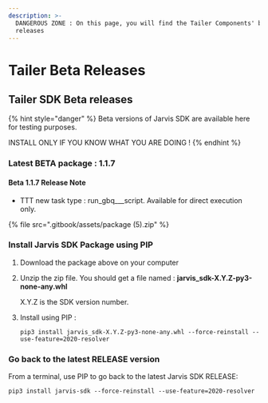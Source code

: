 ```yaml
---
description: >-
  DANGEROUS ZONE : On this page, you will find the Tailer Components' beta
  releases
---
```


# Tailer Beta Releases

## Tailer SDK Beta releases

{% hint style="danger" %}
Beta versions of Jarvis SDK are available here for testing purposes.

INSTALL ONLY IF YOU KNOW WHAT YOU ARE DOING !
{% endhint %}

### Latest BETA package : 1.1.7

#### Beta 1.1.7 Release Note

* TTT new task type : run\_gbq_\__script. Available for direct execution only.

{% file src=".gitbook/assets/package \(5\).zip" %}

### Install Jarvis SDK Package using PIP

1. Download the package above on your computer
2. Unzip the zip file. You should get a file named : **jarvis\_sdk-X.Y.Z-py3-none-any.whl**

   X.Y.Z is the SDK version number.

3. Install using PIP :

   `pip3 install jarvis_sdk-X.Y.Z-py3-none-any.whl --force-reinstall --use-feature=2020-resolver`

### Go back to the latest RELEASE version

From a terminal, use PIP to go back to the latest Jarvis SDK RELEASE:

`pip3 install jarvis-sdk --force-reinstall --use-feature=2020-resolver`

### 

